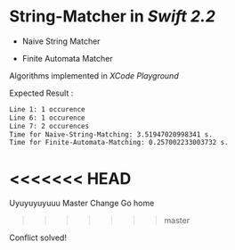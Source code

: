 # String-Matcher in *Swift 2.2*

 - Naive String Matcher

 - Finite Automata Matcher
 
 Algorithms implemented in *XCode Playground*  
 
 
Expected Result : 

```sh 
Line 1: 1 occurence 
Line 6: 1 occurence
Line 7: 2 occurences
Time for Naive-String-Matching: 3.51947020998341 s.
Time for Finite-Automata-Matching: 0.257002233003732 s.

```
<<<<<<< HEAD
=======
Uyuyuyuyuuu
Master Change
Go home


>>>>>>> master

Conflict solved! 
